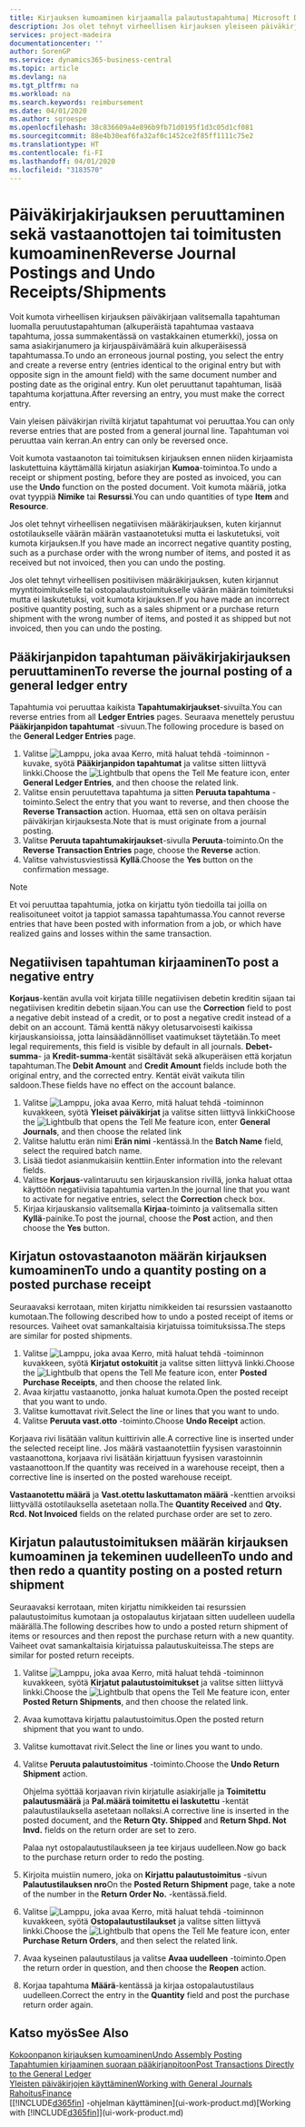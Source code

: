 ```yaml
---
title: Kirjauksen kumoaminen kirjaamalla palautustapahtuma| Microsoft Docs
description: Jos olet tehnyt virheellisen kirjauksen yleiseen päiväkirjaan, Peruuta tapahtuma -toiminnolla kumottu kirjaus luo oikean kirjausketjun.
services: project-madeira
documentationcenter: ''
author: SorenGP
ms.service: dynamics365-business-central
ms.topic: article
ms.devlang: na
ms.tgt_pltfrm: na
ms.workload: na
ms.search.keywords: reimbursement
ms.date: 04/01/2020
ms.author: sgroespe
ms.openlocfilehash: 38c836609a4e896b9fb71d0195f1d3c05d1cf081
ms.sourcegitcommit: 88e4b30eaf6fa32af0c1452ce2f85ff1111c75e2
ms.translationtype: HT
ms.contentlocale: fi-FI
ms.lasthandoff: 04/01/2020
ms.locfileid: "3183570"
---
```

# <a name="reverse-journal-postings-and-undo-receiptsshipments"></a><span data-ttu-id="0a7ed-103">Päiväkirjakirjauksen peruuttaminen sekä vastaanottojen tai toimitusten kumoaminen</span><span class="sxs-lookup"><span data-stu-id="0a7ed-103">Reverse Journal Postings and Undo Receipts/Shipments</span></span>
<span data-ttu-id="0a7ed-104">Voit kumota virheellisen kirjauksen päiväkirjaan valitsemalla tapahtuman luomalla peruutustapahtuman (alkuperäistä tapahtumaa vastaava tapahtuma, jossa summakentässä on vastakkainen etumerkki), jossa on sama asiakirjanumero ja kirjauspäivämäärä kuin alkuperäisessä tapahtumassa.</span><span class="sxs-lookup"><span data-stu-id="0a7ed-104">To undo an erroneous journal posting, you select the entry and create a reverse entry (entries identical to the original entry but with opposite sign in the amount field) with the same document number and posting date as the original entry.</span></span> <span data-ttu-id="0a7ed-105">Kun olet peruuttanut tapahtuman, lisää tapahtuma korjattuna.</span><span class="sxs-lookup"><span data-stu-id="0a7ed-105">After reversing an entry, you must make the correct entry.</span></span>

<span data-ttu-id="0a7ed-106">Vain yleisen päiväkirjan riviltä kirjatut tapahtumat voi peruuttaa.</span><span class="sxs-lookup"><span data-stu-id="0a7ed-106">You can only reverse entries that are posted from a general journal line.</span></span> <span data-ttu-id="0a7ed-107">Tapahtuman voi peruuttaa vain kerran.</span><span class="sxs-lookup"><span data-stu-id="0a7ed-107">An entry can only be reversed once.</span></span>

<span data-ttu-id="0a7ed-108">Voit kumota vastaanoton tai toimituksen kirjauksen ennen niiden kirjaamista laskutettuina käyttämällä kirjatun asiakirjan **Kumoa**-toimintoa.</span><span class="sxs-lookup"><span data-stu-id="0a7ed-108">To undo a receipt or shipment posting, before they are posted as invoiced, you can use the **Undo** function on the posted document.</span></span> <span data-ttu-id="0a7ed-109">Voit kumota määriä, jotka ovat tyyppiä **Nimike** tai **Resurssi**.</span><span class="sxs-lookup"><span data-stu-id="0a7ed-109">You can undo quantities of type **Item** and **Resource**.</span></span>

<span data-ttu-id="0a7ed-110">Jos olet tehnyt virheellisen negatiivisen määräkirjauksen, kuten kirjannut ostotilaukselle väärän määrän vastaanotetuksi mutta ei laskutetuksi, voit kumota kirjauksen.</span><span class="sxs-lookup"><span data-stu-id="0a7ed-110">If you have made an incorrect negative quantity posting, such as a purchase order with the wrong number of items, and posted it as received but not invoiced, then you can undo the posting.</span></span>

<span data-ttu-id="0a7ed-111">Jos olet tehnyt virheellisen positiivisen määräkirjauksen, kuten kirjannut myyntitoimitukselle tai ostopalautustoimitukselle väärän määrän toimitetuksi mutta ei laskutetuksi, voit kumota kirjauksen.</span><span class="sxs-lookup"><span data-stu-id="0a7ed-111">If you have made an incorrect positive quantity posting, such as a sales shipment or a purchase return shipment with the wrong number of items, and posted it as shipped but not invoiced, then you can undo the posting.</span></span>   

## <a name="to-reverse-the-journal-posting-of-a-general-ledger-entry"></a><span data-ttu-id="0a7ed-112">Pääkirjanpidon tapahtuman päiväkirjakirjauksen peruuttaminen</span><span class="sxs-lookup"><span data-stu-id="0a7ed-112">To reverse the journal posting of a general ledger entry</span></span>
<span data-ttu-id="0a7ed-113">Tapahtumia voi peruuttaa kaikista **Tapahtumakirjaukset**-sivuilta.</span><span class="sxs-lookup"><span data-stu-id="0a7ed-113">You can reverse entries from all **Ledger Entries** pages.</span></span> <span data-ttu-id="0a7ed-114">Seuraava menettely perustuu **Pääkirjanpidon tapahtumat** -sivuun.</span><span class="sxs-lookup"><span data-stu-id="0a7ed-114">The following procedure is based on the **General Ledger Entries** page.</span></span>
1. <span data-ttu-id="0a7ed-115">Valitse ![Lamppu, joka avaa Kerro, mitä haluat tehdä -toiminnon](media/ui-search/search_small.png "Kerro, mitä haluat tehdä") -kuvake, syötä **Pääkirjanpidon tapahtumat** ja valitse sitten liittyvä linkki.</span><span class="sxs-lookup"><span data-stu-id="0a7ed-115">Choose the ![Lightbulb that opens the Tell Me feature](media/ui-search/search_small.png "Tell me what you want to do") icon, enter **General Ledger Entries**, and then choose the related link.</span></span>
2. <span data-ttu-id="0a7ed-116">Valitse ensin peruutettava tapahtuma ja sitten **Peruuta tapahtuma** -toiminto.</span><span class="sxs-lookup"><span data-stu-id="0a7ed-116">Select the entry that you want to reverse, and then choose the **Reverse Transaction** action.</span></span> <span data-ttu-id="0a7ed-117">Huomaa, että sen on oltava peräisin päiväkirjan kirjauksesta.</span><span class="sxs-lookup"><span data-stu-id="0a7ed-117">Note that is must originate from a journal posting.</span></span>
3. <span data-ttu-id="0a7ed-118">Valitse **Peruuta tapahtumakirjaukset**-sivulla **Peruuta**-toiminto.</span><span class="sxs-lookup"><span data-stu-id="0a7ed-118">On the **Reverse Transaction Entries** page, choose the **Reverse** action.</span></span>
4. <span data-ttu-id="0a7ed-119">Valitse vahvistusviestissä **Kyllä**.</span><span class="sxs-lookup"><span data-stu-id="0a7ed-119">Choose the **Yes** button on the confirmation message.</span></span>

> [!NOTE]
> <span data-ttu-id="0a7ed-120">Et voi peruuttaa tapahtumia, jotka on kirjattu työn tiedoilla tai joilla on realisoituneet voitot ja tappiot samassa tapahtumassa.</span><span class="sxs-lookup"><span data-stu-id="0a7ed-120">You cannot reverse entries that have been posted with information from a job, or which have realized gains and losses within the same transaction.</span></span>

## <a name="to-post-a-negative-entry"></a><span data-ttu-id="0a7ed-121">Negatiivisen tapahtuman kirjaaminen</span><span class="sxs-lookup"><span data-stu-id="0a7ed-121">To post a negative entry</span></span>  
<span data-ttu-id="0a7ed-122">**Korjaus**-kentän avulla voit kirjata tilille negatiivisen debetin kreditin sijaan tai negatiivisen kreditin debetin sijaan.</span><span class="sxs-lookup"><span data-stu-id="0a7ed-122">You can use the **Correction** field to post a negative debit instead of a credit, or to post a negative credit instead of a debit on an account.</span></span> <span data-ttu-id="0a7ed-123">Tämä kenttä näkyy oletusarvoisesti kaikissa kirjauskansioissa, jotta lainsäädännölliset vaatimukset täytetään.</span><span class="sxs-lookup"><span data-stu-id="0a7ed-123">To meet legal requirements, this field is visible by default in all journals.</span></span> <span data-ttu-id="0a7ed-124">**Debet-summa**- ja **Kredit-summa**-kentät sisältävät sekä alkuperäisen että korjatun tapahtuman.</span><span class="sxs-lookup"><span data-stu-id="0a7ed-124">The **Debit Amount** and **Credit Amount** fields include both the original entry, and the corrected entry.</span></span> <span data-ttu-id="0a7ed-125">Kentät eivät vaikuta tilin saldoon.</span><span class="sxs-lookup"><span data-stu-id="0a7ed-125">These fields have no effect on the account balance.</span></span>  

1.  <span data-ttu-id="0a7ed-126">Valitse ![Lamppu, joka avaa Kerro, mitä haluat tehdä -toiminnon](media/ui-search/search_small.png "Kerro, mitä haluat tehdä") kuvakkeen, syötä **Yleiset päiväkirjat** ja valitse sitten liittyvä linkki</span><span class="sxs-lookup"><span data-stu-id="0a7ed-126">Choose the ![Lightbulb that opens the Tell Me feature](media/ui-search/search_small.png "Tell me what you want to do") icon, enter **General Journals**, and then choose the related link</span></span>  
2.  <span data-ttu-id="0a7ed-127">Valitse haluttu erän nimi **Erän nimi** -kentässä.</span><span class="sxs-lookup"><span data-stu-id="0a7ed-127">In the **Batch Name** field, select the required batch name.</span></span>  
3.  <span data-ttu-id="0a7ed-128">Lisää tiedot asianmukaisiin kenttiin.</span><span class="sxs-lookup"><span data-stu-id="0a7ed-128">Enter information into the relevant fields.</span></span>  
4.  <span data-ttu-id="0a7ed-129">Valitse **Korjaus**-valintaruutu sen kirjauskansion rivillä, jonka haluat ottaa käyttöön negatiivisia tapahtumia varten.</span><span class="sxs-lookup"><span data-stu-id="0a7ed-129">In the journal line that you want to activate for negative entries, select the **Correction** check box.</span></span>  
5.  <span data-ttu-id="0a7ed-130">Kirjaa kirjauskansio valitsemalla **Kirjaa**-toiminto ja valitsemalla sitten **Kyllä**-painike.</span><span class="sxs-lookup"><span data-stu-id="0a7ed-130">To post the journal, choose the **Post** action, and then choose the **Yes** button.</span></span>

## <a name="to-undo-a-quantity-posting-on-a-posted-purchase-receipt"></a><span data-ttu-id="0a7ed-131">Kirjatun ostovastaanoton määrän kirjauksen kumoaminen</span><span class="sxs-lookup"><span data-stu-id="0a7ed-131">To undo a quantity posting on a posted purchase receipt</span></span>  
<span data-ttu-id="0a7ed-132">Seuraavaksi kerrotaan, miten kirjattu nimikkeiden tai resurssien vastaanotto kumotaan.</span><span class="sxs-lookup"><span data-stu-id="0a7ed-132">The following described how to undo a posted receipt of items or resources.</span></span> <span data-ttu-id="0a7ed-133">Vaiheet ovat samankaltaisia kirjatuissa toimituksissa.</span><span class="sxs-lookup"><span data-stu-id="0a7ed-133">The steps are similar for posted shipments.</span></span>

1.  <span data-ttu-id="0a7ed-134">Valitse ![Lamppu, joka avaa Kerro, mitä haluat tehdä -toiminnon](media/ui-search/search_small.png "Kerro, mitä haluat tehdä") kuvakkeen, syötä **Kirjatut ostokuitit** ja valitse sitten liittyvä linkki.</span><span class="sxs-lookup"><span data-stu-id="0a7ed-134">Choose the ![Lightbulb that opens the Tell Me feature](media/ui-search/search_small.png "Tell me what you want to do") icon, enter **Posted Purchase Receipts**, and then choose the related link.</span></span>  
2.  <span data-ttu-id="0a7ed-135">Avaa kirjattu vastaanotto, jonka haluat kumota.</span><span class="sxs-lookup"><span data-stu-id="0a7ed-135">Open the posted receipt that you want to undo.</span></span>  
3.  <span data-ttu-id="0a7ed-136">Valitse kumottavat rivit.</span><span class="sxs-lookup"><span data-stu-id="0a7ed-136">Select the line or lines that you want to undo.</span></span>  
4.  <span data-ttu-id="0a7ed-137">Valitse **Peruuta vast.otto** -toiminto.</span><span class="sxs-lookup"><span data-stu-id="0a7ed-137">Choose **Undo Receipt** action.</span></span>

<span data-ttu-id="0a7ed-138">Korjaava rivi lisätään valitun kuittirivin alle.</span><span class="sxs-lookup"><span data-stu-id="0a7ed-138">A corrective line is inserted under the selected receipt line.</span></span> <span data-ttu-id="0a7ed-139">Jos määrä vastaanotettiin fyysisen varastoinnin vastaanottona, korjaava rivi lisätään kirjattuun fyysisen varastoinnin vastaanottoon.</span><span class="sxs-lookup"><span data-stu-id="0a7ed-139">If the quantity was received in a warehouse receipt, then a corrective line is inserted on the posted warehouse receipt.</span></span>  

<span data-ttu-id="0a7ed-140">**Vastaanotettu määrä** ja **Vast.otettu laskuttamaton määrä** -kenttien arvoiksi liittyvällä ostotilauksella asetetaan nolla.</span><span class="sxs-lookup"><span data-stu-id="0a7ed-140">The **Quantity Received** and **Qty. Rcd. Not Invoiced** fields on the related purchase order are set to zero.</span></span>

## <a name="to-undo-and-then-redo-a-quantity-posting-on-a-posted-return-shipment"></a><span data-ttu-id="0a7ed-141">Kirjatun palautustoimituksen määrän kirjauksen kumoaminen ja tekeminen uudelleen</span><span class="sxs-lookup"><span data-stu-id="0a7ed-141">To undo and then redo a quantity posting on a posted return shipment</span></span>
<span data-ttu-id="0a7ed-142">Seuraavaksi kerrotaan, miten kirjattu nimikkeiden tai resurssien palautustoimitus kumotaan ja ostopalautus kirjataan sitten uudelleen uudella määrällä.</span><span class="sxs-lookup"><span data-stu-id="0a7ed-142">The following describes how to undo a posted return shipment of items or resources and then repost the purchase return with a new quantity.</span></span> <span data-ttu-id="0a7ed-143">Vaiheet ovat samankaltaisia kirjatuissa palautuskuiteissa.</span><span class="sxs-lookup"><span data-stu-id="0a7ed-143">The steps are similar for posted return receipts.</span></span>

1.  <span data-ttu-id="0a7ed-144">Valitse ![Lamppu, joka avaa Kerro, mitä haluat tehdä -toiminnon](media/ui-search/search_small.png "Kerro, mitä haluat tehdä") kuvakkeen, syötä **Kirjatut palautustoimitukset** ja valitse sitten liittyvä linkki.</span><span class="sxs-lookup"><span data-stu-id="0a7ed-144">Choose the ![Lightbulb that opens the Tell Me feature](media/ui-search/search_small.png "Tell me what you want to do") icon, enter **Posted Return Shipments**, and then choose the related link.</span></span>  
2.  <span data-ttu-id="0a7ed-145">Avaa kumottava kirjattu palautustoimitus.</span><span class="sxs-lookup"><span data-stu-id="0a7ed-145">Open the posted return shipment that you want to undo.</span></span>
3. <span data-ttu-id="0a7ed-146">Valitse kumottavat rivit.</span><span class="sxs-lookup"><span data-stu-id="0a7ed-146">Select the line or lines you want to undo.</span></span>  

4.  <span data-ttu-id="0a7ed-147">Valitse **Peruuta palautustoimitus** -toiminto.</span><span class="sxs-lookup"><span data-stu-id="0a7ed-147">Choose the **Undo Return Shipment** action.</span></span>  

    <span data-ttu-id="0a7ed-148">Ohjelma syöttää korjaavan rivin kirjatulle asiakirjalle ja **Toimitettu palautusmäärä** ja **Pal.määrä toimitettu ei laskutettu** -kentät palautustilauksella asetetaan nollaksi.</span><span class="sxs-lookup"><span data-stu-id="0a7ed-148">A corrective line is inserted in the posted document, and the **Return Qty. Shipped** and **Return Shpd. Not Invd.** fields on the return order are set to zero.</span></span>  

    <span data-ttu-id="0a7ed-149">Palaa nyt ostopalautustilaukseen ja tee kirjaus uudelleen.</span><span class="sxs-lookup"><span data-stu-id="0a7ed-149">Now go back to the purchase return order to redo the posting.</span></span>  

5.  <span data-ttu-id="0a7ed-150">Kirjoita muistiin numero, joka on **Kirjattu palautustoimitus** -sivun **Palautustilauksen nro**</span><span class="sxs-lookup"><span data-stu-id="0a7ed-150">On the **Posted Return Shipment** page, take a note of the number in the **Return Order No.**</span></span> <span data-ttu-id="0a7ed-151">-kentässä.</span><span class="sxs-lookup"><span data-stu-id="0a7ed-151">field.</span></span>  
6.  <span data-ttu-id="0a7ed-152">Valitse ![Lamppu, joka avaa Kerro, mitä haluat tehdä -toiminnon](media/ui-search/search_small.png "Kerro, mitä haluat tehdä") kuvakkeen, syötä **Ostopalautustilaukset** ja valitse sitten liittyvä linkki.</span><span class="sxs-lookup"><span data-stu-id="0a7ed-152">Choose the ![Lightbulb that opens the Tell Me feature](media/ui-search/search_small.png "Tell me what you want to do") icon, enter **Purchase Return Orders**, and then select the related link.</span></span>  
7.  <span data-ttu-id="0a7ed-153">Avaa kyseinen palautustilaus ja valitse **Avaa uudelleen** -toiminto.</span><span class="sxs-lookup"><span data-stu-id="0a7ed-153">Open the return order in question, and then choose the **Reopen** action.</span></span>  
8.  <span data-ttu-id="0a7ed-154">Korjaa tapahtuma **Määrä**-kentässä ja kirjaa ostopalautustilaus uudelleen.</span><span class="sxs-lookup"><span data-stu-id="0a7ed-154">Correct the entry in the **Quantity** field and post the purchase return order again.</span></span>  

## <a name="see-also"></a><span data-ttu-id="0a7ed-155">Katso myös</span><span class="sxs-lookup"><span data-stu-id="0a7ed-155">See Also</span></span>
[<span data-ttu-id="0a7ed-156">Kokoonpanon kirjauksen kumoaminen</span><span class="sxs-lookup"><span data-stu-id="0a7ed-156">Undo Assembly Posting</span></span>](assembly-how-to-undo-assembly-posting.md)  
[<span data-ttu-id="0a7ed-157">Tapahtumien kirjaaminen suoraan pääkirjanpitoon</span><span class="sxs-lookup"><span data-stu-id="0a7ed-157">Post Transactions Directly to the General Ledger</span></span>](finance-how-post-transactions-directly.md)  
[<span data-ttu-id="0a7ed-158">Yleisten päiväkirjojen käyttäminen</span><span class="sxs-lookup"><span data-stu-id="0a7ed-158">Working with General Journals</span></span>](ui-work-general-journals.md)  
[<span data-ttu-id="0a7ed-159">Rahoitus</span><span class="sxs-lookup"><span data-stu-id="0a7ed-159">Finance</span></span>](finance.md)  
<span data-ttu-id="0a7ed-160">[[!INCLUDE[d365fin](includes/d365fin_md.md)] -ohjelman käyttäminen](ui-work-product.md)</span><span class="sxs-lookup"><span data-stu-id="0a7ed-160">[Working with [!INCLUDE[d365fin](includes/d365fin_md.md)]](ui-work-product.md)</span></span>  
